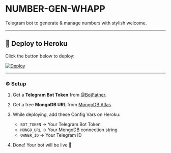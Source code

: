# NUMBER-GEN-WHAPP

Telegram bot to generate & manage numbers with stylish welcome.

---

## 🚀 Deploy to Heroku

Click the button below to deploy:

[![Deploy](https://www.herokucdn.com/deploy/button.svg)](https://heroku.com/deploy?template=https://github.com/ASIFXQUEEN903/NUMBER-GEN-WHAPP)

---

### ⚙️ Setup

1. Get a **Telegram Bot Token** from [@BotFather](https://t.me/BotFather).
2. Get a free **MongoDB URL** from [MongoDB Atlas](https://www.mongodb.com/atlas/database).
3. While deploying, add these Config Vars on Heroku:
   - `BOT_TOKEN` → Your Telegram Bot Token  
   - `MONGO_URL` → Your MongoDB connection string  
   - `OWNER_ID` → Your Telegram ID  

4. Done! Your bot will be live 🚀

